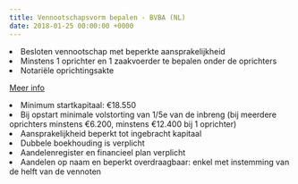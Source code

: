 ```yaml
---
title: Vennootschapsvorm bepalen - BVBA (NL)
date: 2018-01-25 00:00:00 +0000
---
```

<li>Besloten vennootschap met beperkte aansprakelijkheid</li>

<li>Minstens 1 oprichter en 1 zaakvoerder te bepalen onder de oprichters</li>

<li>Notariële oprichtingsakte</li>

[Meer info](https://www.xerius.be/ondernemingsvorm/bvba)

<li>Minimum startkapitaal: €18.550</li>

<li>Bij opstart minimale volstorting van 1/5e van de inbreng (bij meerdere oprichters minstens €6.200, minstens €12.400 bij 1 oprichter)</li>

<li>Aansprakelijkheid beperkt tot ingebracht kapitaal</li>

<li>Dubbele boekhouding is verplicht</li>

<li>Aandelenregister en financieel plan verplicht</li>

<li>Aandelen op naam en beperkt overdraagbaar: enkel met instemming van de helft van de vennoten</li>